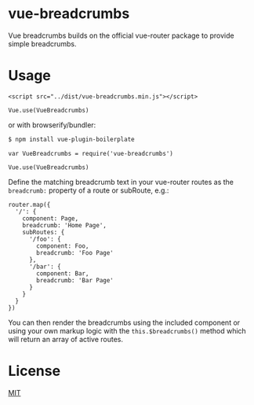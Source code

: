 # vue-breadcrumbs

Vue breadcrumbs builds on the official vue-router package to provide simple breadcrumbs. 

# Usage

```
<script src="../dist/vue-breadcrumbs.min.js"></script>
```

```
Vue.use(VueBreadcrumbs)
```

or with browserify/bundler:

```sh
$ npm install vue-plugin-boilerplate
```

```
var VueBreadcrumbs = require('vue-breadcrumbs')

Vue.use(VueBreadcrumbs)
```

Define the matching breadcrumb text in your vue-router routes as the `breadcrumb:` property of a route or subRoute, e.g.:

```
router.map({
  '/': {
    component: Page,
    breadcrumb: 'Home Page',
    subRoutes: {
      '/foo': {
        component: Foo,
        breadcrumb: 'Foo Page'
      },
      '/bar': {
        component: Bar,
        breadcrumb: 'Bar Page'
      }
    }
  }
})
```

You can then render the breadcrumbs using the included <breadcrumbs> component or using your own markup logic with the `this.$breadcrumbs()` method which will return an array of active routes.

# License

[MIT](http://opensource.org/licenses/MIT)
